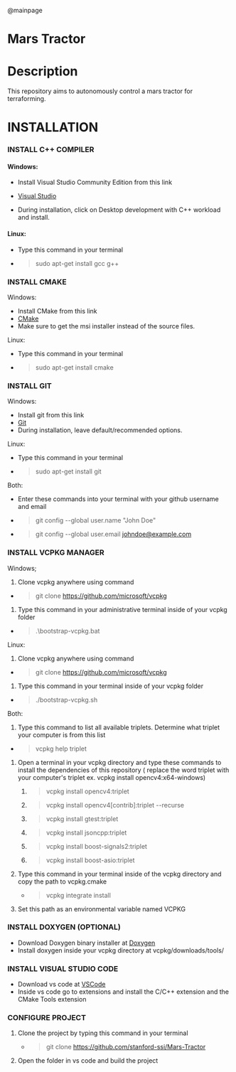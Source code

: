 @mainpage
# Mars Tractor

# Description
This repository aims to autonomously control a mars tractor for terraforming.

# INSTALLATION

### INSTALL C++ COMPILER
#### Windows:
- Install Visual Studio Community Edition from this link
- [Visual Studio](https://visualstudio.microsoft.com/)

- During installation, click on Desktop development with C++ workload and install.

#### Linux:
 - Type this command in your terminal
 - > sudo apt-get install gcc g++

### INSTALL CMAKE
Windows:
- Install CMake from this link
- [CMake](https://cmake.org/download/)
- Make sure to get the msi installer instead of the source files.

Linux:
- Type this command in your terminal
- > sudo apt-get install cmake

### INSTALL GIT
Windows:
- Install git from this link
- [Git](https://git-scm.com/downloads)
- During installation, leave default/recommended options.


Linux:
- Type this command in your terminal
- > sudo apt-get install git

Both:
- Enter these commands into your terminal with your github username and email
- > git config --global user.name "John Doe"
- > git config --global user.email johndoe@example.com

### INSTALL VCPKG MANAGER
Windows;
1. Clone vcpkg anywhere using command
- > git clone https://github.com/microsoft/vcpkg
1. Type this command in your administrative terminal inside of your vcpkg folder
- > .\bootstrap-vcpkg.bat

Linux:
1. Clone vcpkg anywhere using command
- > git clone https://github.com/microsoft/vcpkg
1. Type this command in your terminal inside of your vcpkg folder
- > ./bootstrap-vcpkg.sh

Both:
1. Type this command to list all available triplets. Determine what triplet your computer is from this list
- > vcpkg help triplet
1. Open a terminal in your vcpkg directory and type these commands to install the dependencies of this repository ( replace the word triplet with your computer's triplet ex. vcpkg install opencv4:x64-windows)
    1. > vcpkg install opencv4:triplet
    1. > vcpkg install opencv4[contrib]:triplet --recurse
    1. > vcpkg install gtest:triplet
    1. > vcpkg install jsoncpp:triplet
    1. > vcpkg install boost-signals2:triplet
    1. > vcpkg install boost-asio:triplet

1. Type this command in your terminal inside of the vcpkg directory and copy the path to vcpkg.cmake
    - > vcpkg integrate install
1. Set this path as an environmental variable named VCPKG

### INSTALL DOXYGEN (OPTIONAL)
- Download Doxygen binary installer at [Doxygen](https://www.doxygen.nl/download.html)
- Install doxygen inside your vcpkg directory at vcpkg/downloads/tools/

### INSTALL VISUAL STUDIO CODE
- Download vs code at [VSCode](https://code.visualstudio.com/)
- Inside vs code go to extensions and install the C/C++ extension and the CMake Tools extension

### CONFIGURE PROJECT
1. Clone the project by typing this command in your terminal
    - > git clone https://github.com/stanford-ssi/Mars-Tractor
1. Open the folder in vs code and build the project
